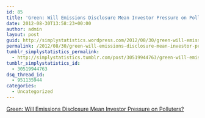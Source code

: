 ```yaml
---
id: 85
title: 'Green: Will Emissions Disclosure Mean Investor Pressure on Polluters?'
date: 2012-08-30T13:58:23+00:00
author: admin
layout: post
guid: http://simplystatistics.wordpress.com/2012/08/30/green-will-emissions-disclosure-mean-investor-pressure
permalink: /2012/08/30/green-will-emissions-disclosure-mean-investor-pressure/
tumblr_simplystatistics_permalink:
  - http://simplystatistics.tumblr.com/post/30519944763/green-will-emissions-disclosure-mean-investor-pressure
tumblr_simplystatistics_id:
  - 30519944763
dsq_thread_id:
  - 951135944
categories:
  - Uncategorized
---
```

[Green: Will Emissions Disclosure Mean Investor Pressure on Polluters?](http://green.blogs.nytimes.com/2012/08/24/will-emissions-disclosure-mean-investor-pressure-on-polluters/?smid=tu-share)